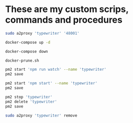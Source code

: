 # These are my custom scrips, commands and procedures

```bash
sudo a2proxy 'typewriter' '48001'
```

```bash
docker-compose up -d
```

```bash
docker-compose down
```

```bash
docker-prune.sh
```

```bash
pm2 start 'npm run watch' --name 'typewriter'
pm2 save
```

```bash
pm2 start 'npm start' --name 'typewriter'
pm2 save
```

```bash
pm2 stop 'typewriter'
pm2 delete 'typewriter'
pm2 save
```

```bash
sudo a2proxy 'typewriter' remove
```
